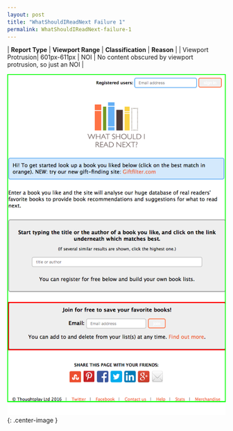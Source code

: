```yaml
---
layout: post
title: "WhatShouldIReadNext Failure 1"
permalink: WhatShouldIReadNext-failure-1
---
```

| **Report Type** | **Viewport Range** | **Classification** | **Reason** |
| Viewport Protrusion| 601px-611px | NOI | No content obscured by viewport protrusion, so just an NOI | 

![Screenshot of the fault](assets/images/WhatShouldIReadNext/fault1/viewportOverflowWidth606.png){: .center-image }